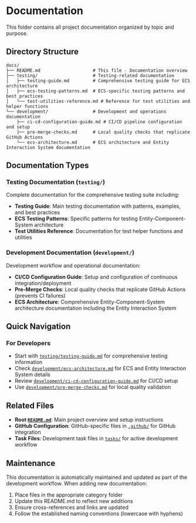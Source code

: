 # Documentation

This folder contains all project documentation organized by topic and purpose.

## Directory Structure

```
docs/
├── README.md                    # This file - Documentation overview
├── testing/                     # Testing-related documentation
│   ├── testing-guide.md         # Comprehensive testing guide for ECS architecture
│   ├── ecs-testing-patterns.md  # ECS-specific testing patterns and best practices
│   └── test-utilities-reference.md # Reference for test utilities and helper functions
└── development/                 # Development and operations documentation
    ├── ci-cd-configuration-guide.md # CI/CD pipeline configuration and setup
    ├── pre-merge-checks.md      # Local quality checks that replicate GitHub Actions
    └── ecs-architecture.md      # ECS architecture and Entity Interaction System documentation
```

## Documentation Types

### Testing Documentation (`testing/`)

Complete documentation for the comprehensive testing suite including:

- **Testing Guide**: Main testing documentation with patterns, examples, and best practices
- **ECS Testing Patterns**: Specific patterns for testing Entity-Component-System architecture
- **Test Utilities Reference**: Documentation for test helper functions and utilities

### Development Documentation (`development/`)

Development workflow and operational documentation:

- **CI/CD Configuration Guide**: Setup and configuration of continuous integration/deployment
- **Pre-Merge Checks**: Local quality checks that replicate GitHub Actions (prevents CI failures)
- **ECS Architecture**: Comprehensive Entity-Component-System architecture documentation including the Entity Interaction System

## Quick Navigation

### For Developers

- Start with [`testing/testing-guide.md`](testing/testing-guide.md) for comprehensive testing information
- Check [`development/ecs-architecture.md`](development/ecs-architecture.md) for ECS and Entity Interaction System details
- Review [`development/ci-cd-configuration-guide.md`](development/ci-cd-configuration-guide.md) for CI/CD setup
- Use [`development/pre-merge-checks.md`](development/pre-merge-checks.md) for local quality validation

## Related Files

- **Root [`README.md`](../README.md)**: Main project overview and setup instructions
- **GitHub Configuration**: GitHub-specific files in [`.github/`](../.github/) for GitHub integration
- **Task Files**: Development task files in [`tasks/`](../tasks/) for active development workflow

## Maintenance

This documentation is automatically maintained and updated as part of the development workflow. When adding new documentation:

1. Place files in the appropriate category folder
2. Update this README.md to reflect new additions
3. Ensure cross-references and links are updated
4. Follow the established naming conventions (lowercase with hyphens)
